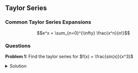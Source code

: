 ## Taylor Series

### Common Taylor Series Expansions

$$e^x = \sum_{n=0}^{\infty} \frac{x^n}{n!}$$


### Questions

**Problem 1:**  Find the taylor series for $f(x) = \frac{sin(x)}{x^3}$
<details>
  <summary>Solution</summary>
  The taylor series of sine:
</details>
